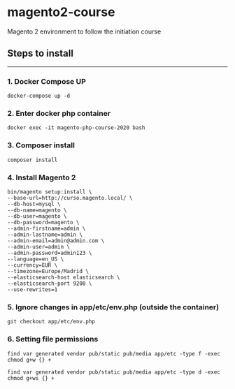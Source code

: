 # magento2-course
Magento 2 environment to follow the initiation course

## Steps to install
---

### 1. Docker Compose UP

```
docker-compose up -d
```

### 2. Enter docker php container

```
docker exec -it magento-php-course-2020 bash
```

### 3. Composer install

```
composer install
```

### 4. Install Magento 2

```
bin/magento setup:install \
--base-url=http://curso.magento.local/ \
--db-host=mysql \
--db-name=magento \
--db-user=magento \
--db-password=magento \
--admin-firstname=admin \
--admin-lastname=admin \
--admin-email=admin@admin.com \
--admin-user=admin \
--admin-password=admin123 \
--language=en_US \
--currency=EUR \
--timezone=Europe/Madrid \
--elasticsearch-host elasticsearch \
--elasticsearch-port 9200 \
--use-rewrites=1
```

### 5. Ignore changes in app/etc/env.php (outside the container)

```
git checkout app/etc/env.php
```

### 6. Setting file permissions

```
find var generated vendor pub/static pub/media app/etc -type f -exec chmod g+w {} +
```

```
find var generated vendor pub/static pub/media app/etc -type d -exec chmod g+ws {} +
```
